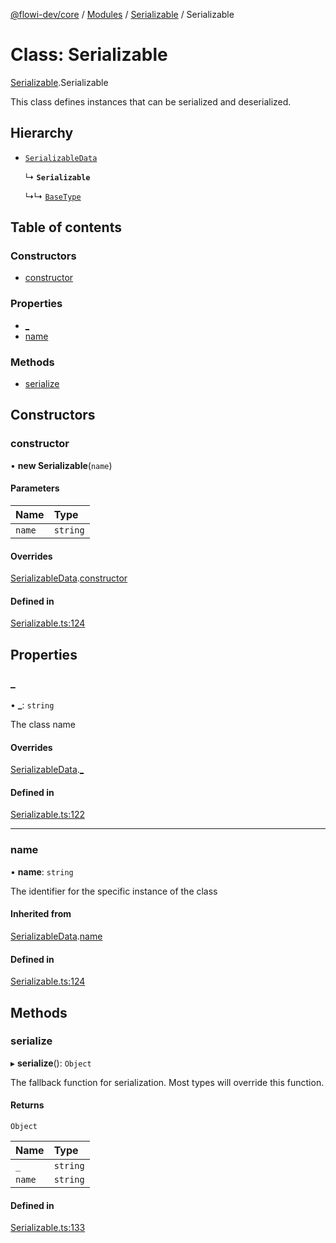 [@flowi-dev/core](../README.md) / [Modules](../modules.md) / [Serializable](../modules/Serializable.md) / Serializable

# Class: Serializable

[Serializable](../modules/Serializable.md).Serializable

This class defines instances that can be serialized and deserialized.

## Hierarchy

- [`SerializableData`](Serializable.SerializableData.md)

  ↳ **`Serializable`**

  ↳↳ [`BaseType`](Type.BaseType.md)

## Table of contents

### Constructors

- [constructor](Serializable.Serializable.md#constructor)

### Properties

- [\_](Serializable.Serializable.md#_)
- [name](Serializable.Serializable.md#name)

### Methods

- [serialize](Serializable.Serializable.md#serialize)

## Constructors

### constructor

• **new Serializable**(`name`)

#### Parameters

| Name | Type |
| :------ | :------ |
| `name` | `string` |

#### Overrides

[SerializableData](Serializable.SerializableData.md).[constructor](Serializable.SerializableData.md#constructor)

#### Defined in

[Serializable.ts:124](https://github.com/flowi-dev/core/blob/9f480f3/src/classes/Serializable.ts#L124)

## Properties

### \_

• **\_**: `string`

The class name

#### Overrides

[SerializableData](Serializable.SerializableData.md).[_](Serializable.SerializableData.md#_)

#### Defined in

[Serializable.ts:122](https://github.com/flowi-dev/core/blob/9f480f3/src/classes/Serializable.ts#L122)

___

### name

• **name**: `string`

The identifier for the specific instance of the class

#### Inherited from

[SerializableData](Serializable.SerializableData.md).[name](Serializable.SerializableData.md#name)

#### Defined in

[Serializable.ts:124](https://github.com/flowi-dev/core/blob/9f480f3/src/classes/Serializable.ts#L124)

## Methods

### serialize

▸ **serialize**(): `Object`

The fallback function for serialization. Most types will override this function.

#### Returns

`Object`

| Name | Type |
| :------ | :------ |
| `_` | `string` |
| `name` | `string` |

#### Defined in

[Serializable.ts:133](https://github.com/flowi-dev/core/blob/9f480f3/src/classes/Serializable.ts#L133)
